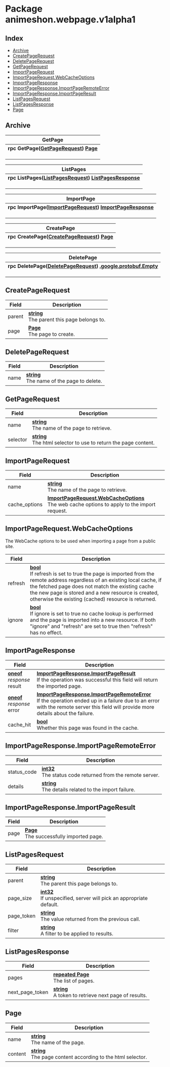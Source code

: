 # Package animeshon.webpage.v1alpha1

## Index
- [Archive](#animeshon.webpage.v1alpha1.Archive)
- [CreatePageRequest](#animeshon.webpage.v1alpha1.CreatePageRequest)
- [DeletePageRequest](#animeshon.webpage.v1alpha1.DeletePageRequest)
- [GetPageRequest](#animeshon.webpage.v1alpha1.GetPageRequest)
- [ImportPageRequest](#animeshon.webpage.v1alpha1.ImportPageRequest)
- [ImportPageRequest.WebCacheOptions](#animeshon.webpage.v1alpha1.ImportPageRequest.WebCacheOptions)
- [ImportPageResponse](#animeshon.webpage.v1alpha1.ImportPageResponse)
- [ImportPageResponse.ImportPageRemoteError](#animeshon.webpage.v1alpha1.ImportPageResponse.ImportPageRemoteError)
- [ImportPageResponse.ImportPageResult](#animeshon.webpage.v1alpha1.ImportPageResponse.ImportPageResult)
- [ListPagesRequest](#animeshon.webpage.v1alpha1.ListPagesRequest)
- [ListPagesResponse](#animeshon.webpage.v1alpha1.ListPagesResponse)
- [Page](#animeshon.webpage.v1alpha1.Page)

## <span id="animeshon.webpage.v1alpha1.Archive">Archive</span>



| <span id="animeshon.webpage.v1alpha1.Archive.GetPage">GetPage</span> |
| --- |
| **rpc GetPage([GetPageRequest](#animeshon.webpage.v1alpha1.GetPageRequest)) [Page](#animeshon.webpage.v1alpha1.Page)**<br/><br/> |

| <span id="animeshon.webpage.v1alpha1.Archive.ListPages">ListPages</span> |
| --- |
| **rpc ListPages([ListPagesRequest](#animeshon.webpage.v1alpha1.ListPagesRequest)) [ListPagesResponse](#animeshon.webpage.v1alpha1.ListPagesResponse)**<br/><br/> |

| <span id="animeshon.webpage.v1alpha1.Archive.ImportPage">ImportPage</span> |
| --- |
| **rpc ImportPage([ImportPageRequest](#animeshon.webpage.v1alpha1.ImportPageRequest)) [ImportPageResponse](#animeshon.webpage.v1alpha1.ImportPageResponse)**<br/><br/> |

| <span id="animeshon.webpage.v1alpha1.Archive.CreatePage">CreatePage</span> |
| --- |
| **rpc CreatePage([CreatePageRequest](#animeshon.webpage.v1alpha1.CreatePageRequest)) [Page](#animeshon.webpage.v1alpha1.Page)**<br/><br/> |

| <span id="animeshon.webpage.v1alpha1.Archive.DeletePage">DeletePage</span> |
| --- |
| **rpc DeletePage([DeletePageRequest](#animeshon.webpage.v1alpha1.DeletePageRequest)) [.google.protobuf.Empty](#google.protobuf.Empty)**<br/><br/> |


## <span id="animeshon.webpage.v1alpha1.CreatePageRequest">CreatePageRequest</span>



| Field | Description |
| --- | --- |
| parent | **[ string](#string)**<br/>The parent this page belongs to. |
| page | **[ Page](#Page)**<br/>The page to create. |

## <span id="animeshon.webpage.v1alpha1.DeletePageRequest">DeletePageRequest</span>



| Field | Description |
| --- | --- |
| name | **[ string](#string)**<br/>The name of the page to delete. |

## <span id="animeshon.webpage.v1alpha1.GetPageRequest">GetPageRequest</span>



| Field | Description |
| --- | --- |
| name | **[ string](#string)**<br/>The name of the page to retrieve. |
| selector | **[ string](#string)**<br/>The html selector to use to return the page content. |

## <span id="animeshon.webpage.v1alpha1.ImportPageRequest">ImportPageRequest</span>



| Field | Description |
| --- | --- |
| name | **[ string](#string)**<br/>The name of the page to retrieve. |
| cache_options | **[ ImportPageRequest.WebCacheOptions](#ImportPageRequest.WebCacheOptions)**<br/>The web cache options to apply to the import request. |

## <span id="animeshon.webpage.v1alpha1.ImportPageRequest.WebCacheOptions">ImportPageRequest.WebCacheOptions</span>

The WebCache options to be used when importing a page from a public site.

| Field | Description |
| --- | --- |
| refresh | **[ bool](#bool)**<br/>If refresh is set to true the page is imported from the remote address regardless of an existing local cache, if the fetched page does not match the existing cache the new page is stored and a new resource is created, otherwise the existing (cached) resource is returned. |
| ignore | **[ bool](#bool)**<br/>If ignore is set to true no cache lookup is performed and the page is imported into a new resource. If both "ignore" and "refresh" are set to true then "refresh" has no effect. |

## <span id="animeshon.webpage.v1alpha1.ImportPageResponse">ImportPageResponse</span>



| Field | Description |
| --- | --- |
| **[oneof](https://developers.google.com/protocol-buffers/docs/proto3#oneof)** _response_<br />result | **[ ImportPageResponse.ImportPageResult](#ImportPageResponse.ImportPageResult)**<br/>If the operation was successful this field will return the imported page. |
| **[oneof](https://developers.google.com/protocol-buffers/docs/proto3#oneof)** _response_<br />error | **[ ImportPageResponse.ImportPageRemoteError](#ImportPageResponse.ImportPageRemoteError)**<br/>If the operation ended up in a failure due to an error with the remote server this field will provide more details about the failure. |
| cache_hit | **[ bool](#bool)**<br/>Whether this page was found in the cache. |

## <span id="animeshon.webpage.v1alpha1.ImportPageResponse.ImportPageRemoteError">ImportPageResponse.ImportPageRemoteError</span>



| Field | Description |
| --- | --- |
| status_code | **[ int32](#int32)**<br/>The status code returned from the remote server. |
| details | **[ string](#string)**<br/>The details related to the import failure. |

## <span id="animeshon.webpage.v1alpha1.ImportPageResponse.ImportPageResult">ImportPageResponse.ImportPageResult</span>



| Field | Description |
| --- | --- |
| page | **[ Page](#Page)**<br/>The successfully imported page. |

## <span id="animeshon.webpage.v1alpha1.ListPagesRequest">ListPagesRequest</span>



| Field | Description |
| --- | --- |
| parent | **[ string](#string)**<br/>The parent this page belongs to. |
| page_size | **[ int32](#int32)**<br/>If unspecified, server will pick an appropriate default. |
| page_token | **[ string](#string)**<br/>The value returned from the previous call. |
| filter | **[ string](#string)**<br/>A filter to be applied to results. |

## <span id="animeshon.webpage.v1alpha1.ListPagesResponse">ListPagesResponse</span>



| Field | Description |
| --- | --- |
| pages | **[repeated Page](#Page)**<br/>The list of pages. |
| next_page_token | **[ string](#string)**<br/>A token to retrieve next page of results. |

## <span id="animeshon.webpage.v1alpha1.Page">Page</span>



| Field | Description |
| --- | --- |
| name | **[ string](#string)**<br/>The name of the page. |
| content | **[ string](#string)**<br/>The page content according to the html selector. |

